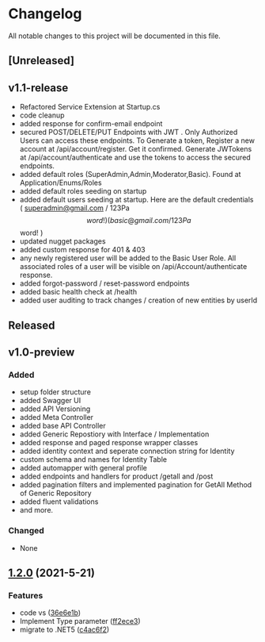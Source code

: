 # Changelog

All notable changes to this project will be documented in this file.

## [Unreleased]
## v1.1-release

- Refactored Service Extension at Startup.cs
- code cleanup
- added response for confirm-email endpoint
- secured POST/DELETE/PUT Endpoints with JWT . Only Authorized Users can access these endpoints. To Generate a token, Register a new account at /api/account/register. Get it confirmed. Generate JWTokens at /api/account/authenticate and use the tokens to access the secured endpoints.
- added default roles (SuperAdmin,Admin,Moderator,Basic). Found at Application/Enums/Roles
- added default roles seeding on startup
- added default users seeding at startup. Here are the default credentials ( superadmin@gmail.com / 123Pa$$word! ) ( basic@gmail.com / 123Pa$$word! )
- updated nugget packages
- added custom response for 401 & 403
- any newly registered user will be added to the Basic User Role. All associated roles of a user will be visible on /api/Account/authenticate response.
- added forgot-password / reset-password endpoints
- added basic health check at /health
- added user auditing to track changes / creation of new entities by userId

## Released
## v1.0-preview

### Added
- setup folder structure
- added Swagger UI
- added API Versioning
- added Meta Controller
- added base API Controller
- added Generic Repostiory with Interface / Implementation
- added response and paged response wrapper classes
- added identity context and seperate connection string for Identity
- custom schema and names for Identity Table
- added automapper with general profile
- added endpoints and handlers for product /getall and /post
- added pagination filters and implemented pagination for GetAll Method of Generic Repository
- added fluent validations
- and more.

### Changed
- None


<a name="1.2.0"></a>
## [1.2.0](https://www.github.com/blyzer/CleanArchitecture.WebApi/releases/tag/v1.2.0) (2021-5-21)

### Features

* code vs ([36e6e1b](https://www.github.com/blyzer/CleanArchitecture.WebApi/commit/36e6e1b1a388217e0f7ecf15512aaf5088a76025))
* Implement Type parameter ([ff2ece3](https://www.github.com/blyzer/CleanArchitecture.WebApi/commit/ff2ece39b32e79f28deeadf475cab30db351344e))
* migrate to .NET5 ([c4ac6f2](https://www.github.com/blyzer/CleanArchitecture.WebApi/commit/c4ac6f2bc1ef9405aef7c8ebea8db4acbe705cff))


